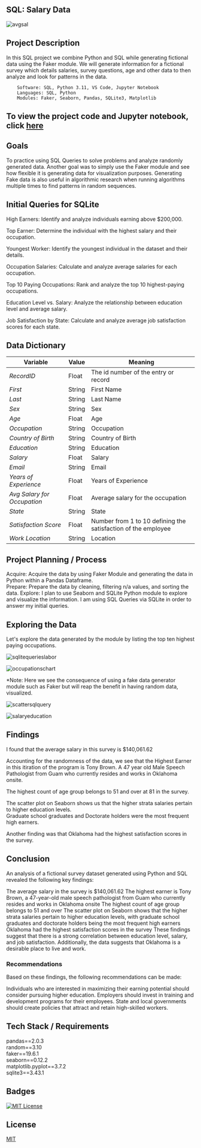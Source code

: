 ## SQL: Salary Data

![avgsal](https://github.com/guzmanwolfrank/SQL/assets/29739578/b161b907-2b5c-46a6-b4e3-21ab12414a54)

## Project Description

In this SQL project we combine Python and SQL while generating fictional data using the Faker module. We will generate information for a fictional survey which details salaries, survey questions, age and other data to then analyze and look for patterns in the data.


        Software: SQL, Python 3.11, VS Code, Jupyter Notebook
        Languages: SQL, Python
        Modules: Faker, Seaborn, Pandas, SQLite3, Matplotlib

## To view the project code and Jupyter notebook, click [here](https://github.com/guzmanwolfrank/Data-SQL/blob/main/SQLSalaryData/RandomData.ipynb)


## Goals 
To practice using SQL Queries to solve problems and analyze randomly generated data.  Another goal was to simply use the Faker module and see how flexible it is generating data for 
visualization purposes.  Generating Fake data is also useful in algorithmic research when running algorithms multiple times to find patterns in random sequences. 

## Initial Queries for SQLite 

High Earners: Identify and analyze individuals earning above $200,000.

Top Earner: Determine the individual with the highest salary and their occupation.

Youngest Worker: Identify the youngest individual in the dataset and their details.

Occupation Salaries: Calculate and analyze average salaries for each occupation.

Top 10 Paying Occupations: Rank and analyze the top 10 highest-paying occupations.

Education Level vs. Salary: Analyze the relationship between education level and average salary.

Job Satisfaction by State: Calculate and analyze average job satisfaction scores for each state.


 
##  Data Dictionary
**Variable** |    **Value**    | **Meaning**
---|---|---
*RecordID* | Float | The id number of the entry or record
*First* |String| First Name
*Last* | String | Last Name
*Sex* | String  | Sex
*Age* | Float | Age
*Occupation* | String | Occupation
*Country of Birth* | String | Country of Birth
*Education* | String | Education 
*Salary*| Float | Salary
*Email*| String | Email
*Years of Experience*| Float | Years of Experience 
*Avg Salary for Occupation*| Float | Average salary for the occupation 
*State*| String | State
*Satisfaction Score*| Float | Number from 1 to 10 defining the satisfaction of the employee 
*Work Location*| String | Location 


## Project Planning / Process 

Acquire: Acquire the data by using Faker Module and generating the data in Python within a Pandas Dataframe.  <br/> 
Prepare:  Prepare the data by cleaning, filtering n/a values, and sorting the data. 
Explore:  I plan to use Seaborn and SQLite Python module to explore and visualize the information.  I am using SQL Queries via SQLite in order to answer my initial queries. 

## Exploring the Data 

Let's explore the data generated by the module by listing the top ten highest paying occupations.

![sqlitequerieslabor](https://github.com/guzmanwolfrank/Data-SQL/assets/29739578/9fa4981c-8f90-4816-8615-54180a503756)

![occupationschart](https://github.com/guzmanwolfrank/Data-SQL/assets/29739578/45513aaf-d5c1-405b-9f39-d53e5bd40c90)

*Note:  Here we see the consequence of using a fake data generator module such as Faker but will reap the benefit in having random data, visualized. 

![scattersqlquery](https://github.com/guzmanwolfrank/Data-SQL/assets/29739578/5b4ea124-209d-4c7a-a1de-ce3f40e9bb75)

![salaryeducation](https://github.com/guzmanwolfrank/Data-SQL/assets/29739578/c3fe59e6-3a73-49fd-a8a7-1048d43e2861)

## Findings 
I found that the average salary in this survey is $140,061.62

Accounting for the randomness of the data, we see that the Highest Earner in this itiration of the program is Tony Brown.  A 47 year old Male Speech Pathologist from Guam who currently resides and works in Oklahoma onsite.  

The highest count of age group belongs to 51 and over at 81 in the survey. 

The scatter plot on Seaborn shows us that the higher strata salaries pertain to higher education levels.  
Graduate school graduates and Doctorate holders were the most frequent high earners.  

Another finding was that Oklahoma had the highest satisfaction scores in the survey.  

## Conclusion 
An analysis of a fictional survey dataset generated using Python and SQL revealed the following key findings:

The average salary in the survey is $140,061.62
The highest earner is Tony Brown, a 47-year-old male speech pathologist from Guam who currently resides and works in Oklahoma onsite
The highest count of age group belongs to 51 and over
The scatter plot on Seaborn shows that the higher strata salaries pertain to higher education levels, with graduate school graduates and doctorate holders being the most frequent high earners
Oklahoma had the highest satisfaction scores in the survey
These findings suggest that there is a strong correlation between education level, salary, and job satisfaction. Additionally, the data suggests that Oklahoma is a desirable place to live and work.

### Recommendations

Based on these findings, the following recommendations can be made:

Individuals who are interested in maximizing their earning potential should consider pursuing higher education.
Employers should invest in training and development programs for their employees.
State and local governments should create policies that attract and retain high-skilled workers.


## Tech Stack / Requirements 

pandas==2.0.3 <br/> 
random==3.10 <br/>
faker==19.6.1 <br/>
seaborn==0.12.2 <br/>
matplotlib.pyplot==3.7.2 <br/>
sqlite3==3.43.1 <br/>


## Badges
[![MIT License](https://img.shields.io/badge/License-MIT-green.svg)](https://choosealicense.com/licenses/mit/)


## License
[MIT](https://choosealicense.com/licenses/mit/)



